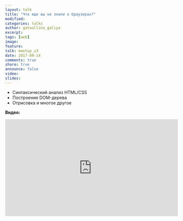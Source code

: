 ```yaml
---
layout: talk
title: "Что еще вы не знали о браузерах?"
modified:
categories: talks
author: gataullina_galiya
excerpt:
tags: [web]
image:
feature:
talk: meetup_u3
date: 2017-09-14
comments: true
share: true
announce: false
video:
slides:
---
```


* Синтаксический анализ HTML/CSS
* Построение DOM-дерева
* Отрисовка
и многое другое

**Видео:**
<iframe width="560" height="315" src="https://www.youtube.com/embed/SsEGeZDDvWo" frameborder="0" allowfullscreen></iframe>